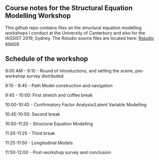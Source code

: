 ## Course notes for the Structural Equation Modelling Workshop
This github repo contains files on the structural equation modelling workshops I conduct at the University of Canterbury and also for the IASSIST 2019, Sydney. The Rstudio source files are located here:
[Rstudio source](https://rstudio.cloud/project/299537)

## Schedule of the workshop
9:00 AM - 9:10 - Round of introductions, and setting the scene, pre-workshop survey distributed

9:15 - 9:45 - Path Model construction and navigation

9:45 - 10:00: First stretch and coffee break

10:00-10:45 - Confirmatory Factor Analysis/Latent Variable Modelling

10:45-10:50: Second break 

10:50-11:20 - Structural Equation Modelling

11:20-11:25 - Third break

11:25-11:50 - Longitudinal Models

11:50-12:00 - Post-workshop survey and conclusion



